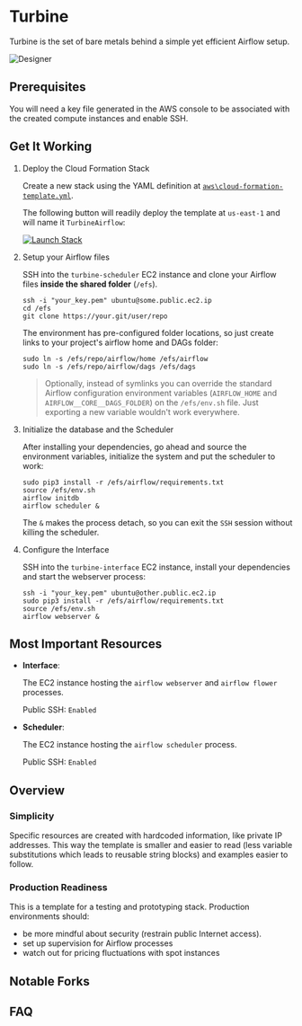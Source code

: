 # Turbine

Turbine is the set of bare metals behind a simple yet efficient Airflow setup.

![Designer](https://raw.githubusercontent.com/villasv/turbine/master/aws/cloud-formation-designer.png)

## Prerequisites

You will need a key file generated in the AWS console to be associated with the created compute instances and enable SSH.

## Get It Working

1. Deploy the Cloud Formation Stack

    Create a new stack using the YAML definition at [`aws\cloud-formation-template.yml`](https://raw.githubusercontent.com/villasv/turbine/master/aws/cloud-formation-template.yml).
    
    The following button will readily deploy the template at `us-east-1` and will name it `TurbineAirflow`:
    
    [![Launch Stack](https://s3.amazonaws.com/cloudformation-examples/cloudformation-launch-stack.png)](https://console.aws.amazon.com/cloudformation/home?region=us-east-1#/stacks/new?stackName=TurbineAirflow&templateURL=https://s3.amazonaws.com/villasv/turbine/aws/cloud-formation-template.yml)

2. Setup your Airflow files

    SSH into the `turbine-scheduler` EC2 instance and clone your Airflow files **inside the shared folder** (`/efs`).

    ```
    ssh -i "your_key.pem" ubuntu@some.public.ec2.ip
    cd /efs
    git clone https://your.git/user/repo
    ```

    The environment has pre-configured folder locations, so just create links to your project's airflow home and DAGs folder:

    ```
    sudo ln -s /efs/repo/airflow/home /efs/airflow
    sudo ln -s /efs/repo/airflow/dags /efs/dags
    ```
    > Optionally, instead of symlinks you can override the standard Airflow configuration environment variables (`AIRFLOW_HOME` and `AIRFLOW__CORE__DAGS_FOLDER`) on the `/efs/env.sh` file. Just exporting a new variable wouldn't work everywhere.

3. Initialize the database and the Scheduler

    After installing your dependencies, go ahead and source the environment variables, initialize the system and put the scheduler to work:

    ```
    sudo pip3 install -r /efs/airflow/requirements.txt
    source /efs/env.sh
    airflow initdb
    airflow scheduler &
    ```
    
    The `&` makes the process detach, so you can exit the `SSH` session without killing the scheduler.

4. Configure the Interface

    SSH into the `turbine-interface` EC2 instance, install your dependencies and start the webserver process:

    ```
    ssh -i "your_key.pem" ubuntu@other.public.ec2.ip
    sudo pip3 install -r /efs/airflow/requirements.txt
    source /efs/env.sh
    airflow webserver &
    ```


## Most Important Resources

- **Interface**:

    The EC2 instance hosting the `airflow webserver` and `airflow flower` processes.

    Public SSH: `Enabled`

- **Scheduler**:

    The EC2 instance hosting the `airflow scheduler` process.

    Public SSH: `Enabled`

## Overview

### Simplicity
Specific resources are created with hardcoded information, like private IP addresses.
This way the template is smaller and easier to read (less variable substitutions which leads to reusable string blocks) and examples easier to follow.

### Production Readiness
This is a template for a testing and prototyping stack. Production environments should:

- be more mindful about security (restrain public Internet access).
- set up supervision for Airflow processes
- watch out for pricing fluctuations with spot instances

## Notable Forks


## FAQ
